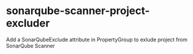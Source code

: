 # sonarqube-scanner-project-excluder
Add a SonarQubeExclude attribute in PropertyGroup to exlude project from SonarQube Scanner
